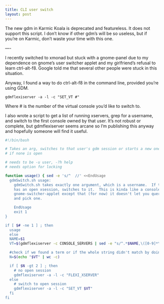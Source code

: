 ```yaml
---
title: CLI user switch
layout: post
---
```


The new gdm in Karmic Koala is deprecated and featureless.  It does not support this script.  I don’t know if other gdm’s will be so useless, but if you’re on Karmic, don’t waste your time with this one.

—-

I recently switched to xmonad but stuck with a gnome-panel due to my dependence on gnome’s user switcher applet and my girlfriend’s refusal to learn ctrl-alt-f8.  Google told me that several other people were stuck in this situation.

Anyway, I found a way to do ctrl-alt-f8 in the command line, provided you’re using GDM.

`gdmflexiserver -a -l -c "SET_VT #"`

Where # is the number of the virtual console you’d like to switch to.

I also wrote a script to get a list of running xservers, grep for a username, and switch to the first console owned by that user. It’s not robust or complete, but gdmflexiserver seems arcane so I’m publishing this anyway and hopefully someone will find it useful.

```bash
#!/bin/bash

# Takes an arg, switches to that user's gdm session or starts a new one
# if none is open

# needs to be -u user, -?h help
# needs option for locking

function usage() { sed -e 's/^  //' <<EndUsage
  gdmSwitch.sh usage:
    gdmSwitch.sh takes exactly one argument, which is a username.  If that username
    has an open xsession, switches to it.  This is kinda like a console version of
    gnome-switcher-applet except that (for now) it doesn't let you query for users
    and pick one.

    EndUsage
    exit 1
}

if [ $# -ne 1 ] ; then
  usage
  else
  NAME=$1
  VT=$(gdmflexiserver -c CONSOLE_SERVERS | sed -e "s/^.*$NAME,\([0-9]*\).*$/\1/")

  #check if we found a term or if the whole string didn't match by doing a character count
  N=$(echo "$VT" | wc -c)

  if [ $N -gt 2 ] ; then
    # no open session
    gdmflexiserver -a -l -c "FLEXI_XSERVER"
  else
    # switch to open session
    gdmflexiserver -a -l -c "SET_VT $VT"
  fi
fi
```
